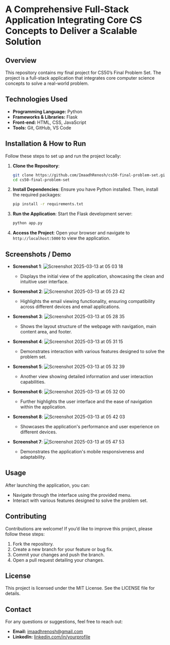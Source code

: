 # A Comprehensive Full-Stack Application Integrating Core CS Concepts to Deliver a Scalable Solution

## Overview
This repository contains my final project for CS50’s Final Problem Set. The project is a full-stack application that integrates core computer science concepts to solve a real-world problem.

## Technologies Used
- **Programming Language:** Python
- **Frameworks & Libraries:** Flask
- **Front-end:** HTML, CSS, JavaScript
- **Tools:** Git, GitHub, VS Code

## Installation & How to Run
Follow these steps to set up and run the project locally:

1. **Clone the Repository**:
    ```sh
    git clone https://github.com/ImaadhRenosh/cs50-final-problem-set.git
    cd cs50-final-problem-set
    ```

2. **Install Dependencies**: Ensure you have Python installed. Then, install the required packages:
    ```sh
    pip install -r requirements.txt
    ```

3. **Run the Application**: Start the Flask development server:
    ```sh
    python app.py
    ```

4. **Access the Project**: Open your browser and navigate to `http://localhost:5000` to view the application.

## Screenshots / Demo
- **Screenshot 1**: 
  ![Screenshot 2025-03-13 at 05 03 18](https://github.com/user-attachments/assets/72a9eca8-e90b-4a1c-994f-1d5bed16beb9)
  - Displays the initial view of the application, showcasing the clean and intuitive user interface.

- **Screenshot 2**:
  ![Screenshot 2025-03-13 at 05 23 42](https://github.com/user-attachments/assets/677680ee-49bb-41e5-86f4-04942f275a07)
  - Highlights the email viewing functionality, ensuring compatibility across different devices and email applications.

- **Screenshot 3**:
  ![Screenshot 2025-03-13 at 05 28 35](https://github.com/user-attachments/assets/5168e254-ef9e-44d5-b577-eac825c1ecda)
  - Shows the layout structure of the webpage with navigation, main content area, and footer.

- **Screenshot 4**:
  ![Screenshot 2025-03-13 at 05 31 15](https://github.com/user-attachments/assets/8ac82f68-da8e-4de0-ba9b-447955caf3c6)
  - Demonstrates interaction with various features designed to solve the problem set.

- **Screenshot 5**:
  ![Screenshot 2025-03-13 at 05 32 39](https://github.com/user-attachments/assets/5ca23136-125c-4790-a46e-eaf96c699bed)
  - Another view showing detailed information and user interaction capabilities.

- **Screenshot 6**:
  ![Screenshot 2025-03-13 at 05 32 00](https://github.com/user-attachments/assets/49fc717b-60fd-4020-b9f5-e96afa23e165)
  - Further highlights the user interface and the ease of navigation within the application.

- **Screenshot 8**:
  ![Screenshot 2025-03-13 at 05 42 03](https://github.com/user-attachments/assets/dc5ee1c1-66cb-406a-b6bf-d51dead701f7)
  - Showcases the application's performance and user experience on different devices.

- **Screenshot 7**:
  ![Screenshot 2025-03-13 at 05 47 53](https://github.com/user-attachments/assets/e231efeb-1805-4513-b884-0445a11cf6ae)
  - Demonstrates the application's mobile responsiveness and adaptability.

## Usage
After launching the application, you can:
- Navigate through the interface using the provided menu.
- Interact with various features designed to solve the problem set.

## Contributing
Contributions are welcome! If you’d like to improve this project, please follow these steps:
1. Fork the repository.
2. Create a new branch for your feature or bug fix.
3. Commit your changes and push the branch.
4. Open a pull request detailing your changes.

## License
This project is licensed under the MIT License. See the LICENSE file for details.

## Contact
For any questions or suggestions, feel free to reach out:
- **Email:** imaadhrenosh@gmail.com
- **LinkedIn:** [linkedin.com/in/yourprofile](linkedin.com/in/yourprofile)
